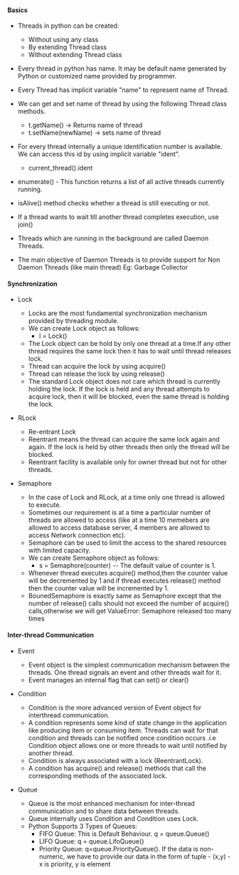 #### Basics
- Threads in python can be created:
  - Without using any class
  - By extending Thread class
  - Without extending Thread class
- Every thread in python has name. It may be default name generated by Python or customized name provided by programmer.
- Every Thread has implicit variable "name" to represent name of Thread.
- We can get and set name of thread by using the following Thread class methods.
    - t.getName() -> Returns name of thread
    - t.setName(newName) -> sets name of thread

-  For every thread internally a unique identification number is available. We can access this
 id by using implicit variable "ident".
   - current_thread().ident
- enumerate() - This function returns a list of all active threads currently running.
- isAlive() method checks whether a thread is still executing or not.
- If a thread wants to wait till another thread completes execution, use join()
- Threads which are running in the background are called Daemon Threads.
- The main objective of Daemon Threads is to provide support for Non Daemon Threads (like main thread) Eg: Garbage Collector

#### Synchronization
- Lock
  - Locks are the most fundamental synchronization mechanism provided by threading module.
  - We can create Lock object as follows:
    - l = Lock()
  - The Lock object can be hold by only one thread at a time.If any other thread requires the same lock then it has to wait until thread releases lock.
  - Thread can acquire the lock by using acquire() 
  - Thread can release the lock by using release()
  - The standard Lock object does not care which thread is currently holding the lock. If the lock is held and any thread attempts to acquire lock, then it will be blocked, even the same thread is holding the lock.

- RLock
  - Re-entrant Lock
  - Reentrant means the thread can acquire the same lock again and again. If the lock is held by other threads then only the thread will be blocked.
  - Reentrant facility is available only for owner thread but not for other threads.

- Semaphore
  - In the case of Lock and RLock, at a time only one thread is allowed to execute.
  - Sometimes our requirement is at a time a particular number of threads are allowed to
access (like at a time 10 memebers are allowed to access database server, 4 members are allowed to access Network connection etc).
  - Semaphore can be used to limit the access to the shared resources with limited capacity.
  - We can create Semaphore object as follows:
    - s = Semaphore(counter) -- The default value of counter is 1.
  - Whenever thread executes acquire() method,then the counter value will be decremented by 1 and if thread executes release() method then the counter value will be incremented by 1.
  - BounedSemaphore is exactly same as Semaphore except that the number of release() calls should not exceed the number of acquire() calls,otherwise we will get ValueError: Semaphore released too many times

#### Inter-thread Communication
- Event
  - Event object is the simplest communication mechanism between the threads. One thread signals an event and other threads wait for it.
  - Event manages an internal flag that can set() or clear()

- Condition
  - Condition is the more advanced version of Event object for interthread communication.
  - A condition represents some kind of state change in the application like producing item or consuming item. Threads can wait for that condition and threads can be notified once condition occurs .i.e Condition object allows one or more threads to wait until notified by another thread.
  - Condition is always associated with a lock (ReentrantLock).
  - A condition has acquire() and release() methods that call the corresponding methods of the associated lock.

- Queue
  - Queue is the most enhanced mechanism for inter-thread communication and to share data between threads.
  - Queue internally uses Condition and Condition uses Lock.
  - Python Supports 3 Types of Queues:
    - FIFO Queue: This is Default Behaviour. q = queue.Queue()
    - LIFO Queue: q = queue.LifoQueue()
    - Priority Queue: q=queue.PriorityQueue(). If the data is non-numeric, we have to provide our data in the form of tuple - (x,y) - x is priority, y is element
